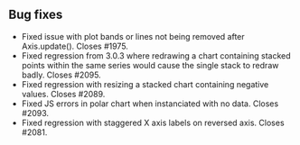 ## Bug fixes 
- Fixed issue with plot bands or lines not being removed after Axis.update(). Closes #1975.
- Fixed regression from 3.0.3 where redrawing a chart containing stacked points within the same series would cause the single stack to redraw badly. Closes #2095.
- Fixed regression with resizing a stacked chart containing negative values. Closes #2089.
- Fixed JS errors in polar chart when instanciated with no data. Closes #2093.
- Fixed regression with staggered X axis labels on reversed axis. Closes #2081.